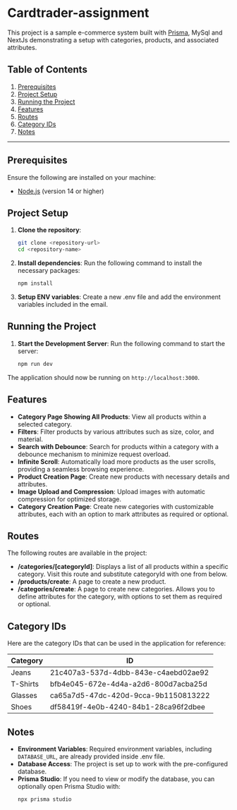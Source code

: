 # Cardtrader-assignment

This project is a sample e-commerce system built with [Prisma](https://www.prisma.io/), MySql and NextJs demonstrating a setup with categories, products, and associated attributes.

## Table of Contents

1. [Prerequisites](#prerequisites)
2. [Project Setup](#project-setup)
3. [Running the Project](#running-the-project)
4. [Features](#features)
5. [Routes](#routes)
6. [Category IDs](#category-ids)
7. [Notes](#notes)

---

## Prerequisites

Ensure the following are installed on your machine:

- [Node.js](https://nodejs.org/) (version 14 or higher)

## Project Setup

1. **Clone the repository**:
   ```bash
   git clone <repository-url>
   cd <repository-name>
   
2. **Install dependencies**:
   Run the following command to install the necessary packages:
   ```bash
   npm install

3. **Setup ENV variables**:
Create a new .env file and add the environment variables included in the email.

## Running the Project

1. **Start the Development Server**:
   Run the following command to start the server:
   ```bash
   npm run dev

The application should now be running on `http://localhost:3000`.

## Features

- **Category Page Showing All Products**: View all products within a selected category.
- **Filters**: Filter products by various attributes such as size, color, and material.
- **Search with Debounce**: Search for products within a category with a debounce mechanism to minimize request overload.
- **Infinite Scroll**: Automatically load more products as the user scrolls, providing a seamless browsing experience.
- **Product Creation Page**: Create new products with necessary details and attributes.
- **Image Upload and Compression**: Upload images with automatic compression for optimized storage.
- **Category Creation Page**: Create new categories with customizable attributes, each with an option to mark attributes as required or optional.

## Routes
The following routes are available in the project:

- **/categories/[categoryId]**: Displays a list of all products within a specific category. Visit this route and substitute categoryId with one from below.
- **/products/create**: A page to create a new product.
- **/categories/create**: A page to create new categories. Allows you to define attributes for the category, with options to set them as required or optional.

## Category IDs

Here are the category IDs that can be used in the application for reference:

| Category         | ID                                     |
|------------------|----------------------------------------|
| Jeans            | 21c407a3-537d-4dbb-843e-c4aebd02ae92   |
| T-Shirts         | bfb4e045-672e-4d4a-a2d6-800d7acba25d   |
| Glasses          | ca65a7d5-47dc-420d-9cca-9b1150813222   |
| Shoes            | df58419f-4e0b-4240-84b1-28ca96f2dbee   |


## Notes

- **Environment Variables**: Required environment variables, including `DATABASE_URL`, are already provided inside .env file.
- **Database Access**: The project is set up to work with the pre-configured database.
- **Prisma Studio**: If you need to view or modify the database, you can optionally open Prisma Studio with:
  ```bash
  npx prisma studio
